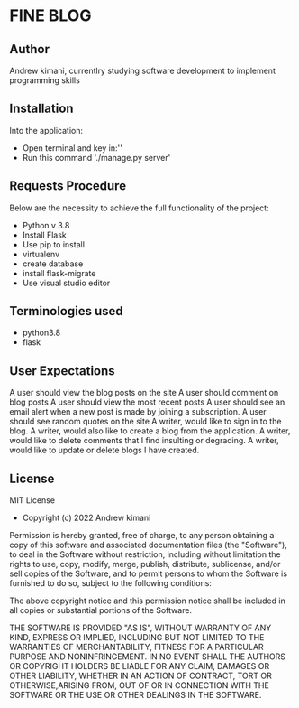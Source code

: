 # FINE BLOG

## Author
Andrew kimani, currentlry studying software development to implement programming skills

## Installation
Into the application:
* Open terminal and key in:''
* Run this command './manage.py server'

## Requests Procedure
Below are the necessity to achieve the full functionality of the project:
* Python v 3.8
* Install Flask
* Use pip to install
* virtualenv
* create database
* install flask-migrate
* Use visual studio editor

## Terminologies used
* python3.8
* flask

## User Expectations
A user should view the blog posts on the site
A user should comment on blog posts
A user should view the most recent posts
A user should see an email alert when a new post is made by joining a subscription.
A user should see random quotes on the site
A writer, would like to sign in to the blog.
A writer, would also like to create a blog from the application.
A writer, would like to delete comments that I find insulting or degrading.
A writer, would like to update or delete blogs I have created.

## License
MIT License
* Copyright (c) 2022 Andrew kimani

Permission is hereby granted, free of charge, to any person obtaining a copy of this software and associated documentation files (the "Software"), to deal in the Software without restriction, including without limitation the rights to use, copy, modify, merge, publish, distribute, sublicense, and/or sell copies of the Software, and to permit persons to whom the Software is furnished to do so, subject to the following conditions:

The above copyright notice and this permission notice shall be included in all copies or substantial portions of the Software.

THE SOFTWARE IS PROVIDED "AS IS", WITHOUT WARRANTY OF ANY KIND, EXPRESS OR IMPLIED, INCLUDING BUT NOT LIMITED TO THE WARRANTIES OF MERCHANTABILITY, FITNESS FOR A PARTICULAR PURPOSE AND NONINFRINGEMENT. IN NO EVENT SHALL THE AUTHORS OR COPYRIGHT HOLDERS BE LIABLE FOR ANY CLAIM, DAMAGES OR OTHER LIABILITY, WHETHER IN AN ACTION OF CONTRACT, TORT OR OTHERWISE,ARISING FROM, OUT OF OR IN CONNECTION WITH THE SOFTWARE OR THE USE OR OTHER DEALINGS IN THE SOFTWARE.
